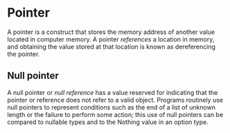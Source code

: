 # Pointer

A pointer is a construct that stores the memory address of another value located in computer memory. A pointer _references_ a location in memory, and obtaining the value stored at that location is known as dereferencing the pointer.

## Null pointer

A null pointer or _null reference_ has a value reserved for indicating that the pointer or reference does not refer to a valid object. Programs routinely use null pointers to represent conditions such as the end of a list of unknown length or the failure to perform some action; this use of null pointers can be compared to nullable types and to the Nothing value in an option type.

